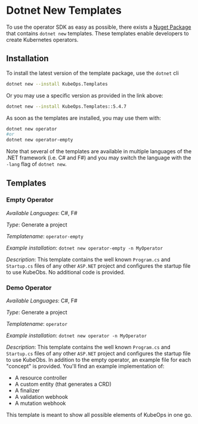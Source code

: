 # Dotnet New Templates

To use the operator SDK as easy as possible, there exists a
[Nuget Package](https://www.nuget.org/packages/KubeOps.Templates)
that contains `dotnet new` templates.
These templates enable developers to create Kubernetes operators.

## Installation

To install the latest version of the template package, use the `dotnet` cli

```bash
dotnet new --install KubeOps.Templates
```

Or you may use a specific version as provided in the link above:

```bash
dotnet new --install KubeOps.Templates::5.4.7
```

As soon as the templates are installed, you may use them with:

```bash
dotnet new operator
#or
dotnet new operator-empty
```

Note that several of the templates are available in multiple languages
of the .NET framework (i.e. C\# and F\#) and you may switch the
language with the `-lang` flag of `dotnet new`.

## Templates

### Empty Operator

_Available Languages_: C\#, F\#

_Type_: Generate a project

_Templatename_: `operator-empty`

_Example installation_: `dotnet new operator-empty -n MyOperator`

_Description_:
This template contains the well known `Program.cs`
and `Startup.cs` files of any other `ASP.NET` project
and configures the startup file to use KubeObs.
No additional code is provided.

### Demo Operator

_Available Languages_: C\#, F\#

_Type_: Generate a project

_Templatename_: `operator`

_Example installation_: `dotnet new operator -n MyOperator`

_Description_:
This template contains the well known `Program.cs`
and `Startup.cs` files of any other `ASP.NET` project
and configures the startup file to use KubeObs.
In addition to the empty operator, an example file
for each "concept" is provided. You'll find an
example implementation of:

- A resource controller
- A custom entity (that generates a CRD)
- A finalizer
- A validation webhook
- A mutation webhook

This template is meant to show all possible elements
of KubeOps in one go.
